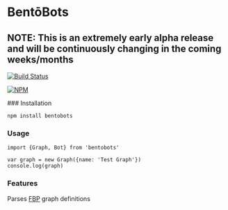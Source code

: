 # BentōBots

## NOTE: This is an extremely early alpha release and will be continuously changing in the coming weeks/months

[![Build Status](https://travis-ci.org/bentobots/bentobots.png)](https://travis-ci.org/bentobots/bentobots)

[![NPM](https://nodei.co/npm/bentobots.svg?downloads=true)](https://www.npmjs.com/package/bentobots)

### Installation

`npm install bentobots`

### Usage

```
import {Graph, Bot} from 'bentobots'

var graph = new Graph({name: 'Test Graph'})
console.log(graph)
```

### Features

Parses [FBP](http://www.jpaulmorrison.com/fbp) graph definitions
